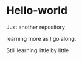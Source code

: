 # Hello-world
Just another repository

learning more as I go along.

Still learning little by little
